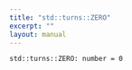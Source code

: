 ```yaml
---
title: "std::turns::ZERO"
excerpt: ""
layout: manual
---
```






```kcl
std::turns::ZERO: number = 0
```


